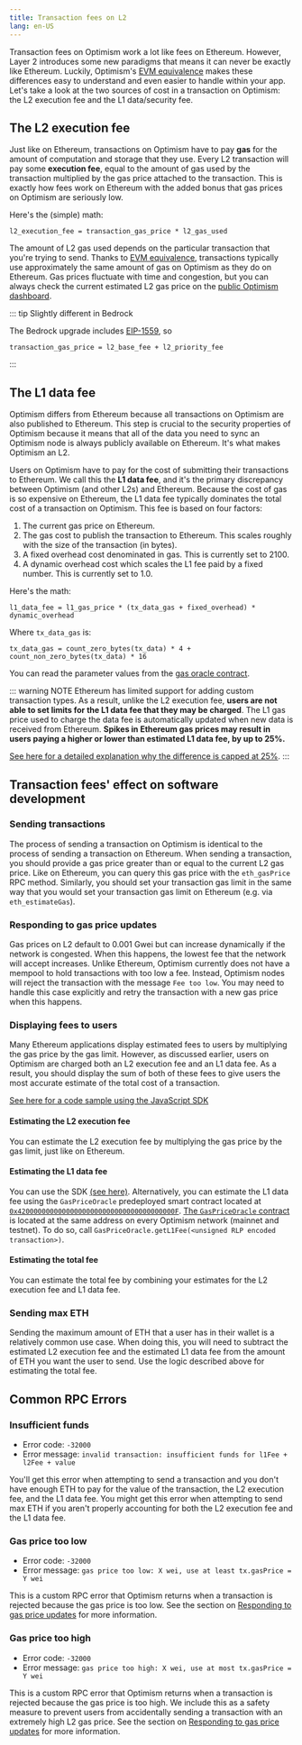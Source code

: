 ```yaml
---
title: Transaction fees on L2
lang: en-US
---
```


Transaction fees on Optimism work a lot like fees on Ethereum.
However, Layer 2 introduces some new paradigms that means it can never be exactly like Ethereum.
Luckily, Optimism's [EVM equivalence](https://medium.com/ethereum-optimism/introducing-evm-equivalence-5c2021deb306) makes these differences easy to understand and even easier to handle within your app.
Let's take a look at the two sources of cost in a transaction on Optimism: the L2 execution fee and the L1 data/security fee.

## The L2 execution fee

Just like on Ethereum, transactions on Optimism have to pay **gas** for the amount of computation and storage that they use.
Every L2 transaction will pay some **execution fee**, equal to the amount of gas used by the transaction multiplied by the gas price attached to the transaction.
This is exactly how fees work on Ethereum with the added bonus that gas prices on Optimism are seriously low.

Here's the (simple) math:

```
l2_execution_fee = transaction_gas_price * l2_gas_used
```

The amount of L2 gas used depends on the particular transaction that you're trying to send.
Thanks to [EVM equivalence](https://medium.com/ethereum-optimism/introducing-evm-equivalence-5c2021deb306), transactions typically use approximately the same amount of gas on Optimism as they do on Ethereum.
Gas prices fluctuate with time and congestion, but you can always check the current estimated L2 gas price on the [public Optimism dashboard](https://public-grafana.optimism.io/d/9hkhMxn7z/public-dashboard?orgId=1&refresh=5m).

::: tip Slightly different in Bedrock 

The Bedrock upgrade includes [EIP-1559](https://eips.ethereum.org/EIPS/eip-1559), so 

```
transaction_gas_price = l2_base_fee + l2_priority_fee
```

:::

## The L1 data fee

Optimism differs from Ethereum because all transactions on Optimism are also published to Ethereum.
This step is crucial to the security properties of Optimism because it means that all of the data you need to sync an Optimism node is always publicly available on Ethereum.
It's what makes Optimism an L2.

Users on Optimism have to pay for the cost of submitting their transactions to Ethereum.
We call this the **L1 data fee**, and it's the primary discrepancy between Optimism (and other L2s) and Ethereum.
Because the cost of gas is so expensive on Ethereum, the L1 data fee typically dominates the total cost of a transaction on Optimism.
This fee is based on four factors:

1. The current gas price on Ethereum.
2. The gas cost to publish the transaction to Ethereum. This scales roughly with the size of the transaction (in bytes).
3. A fixed overhead cost denominated in gas. This is currently set to 2100.
4. A dynamic overhead cost which scales the L1 fee paid by a fixed number. This is currently set to 1.0.

Here's the math:

```
l1_data_fee = l1_gas_price * (tx_data_gas + fixed_overhead) * dynamic_overhead
```

Where `tx_data_gas` is:

```
tx_data_gas = count_zero_bytes(tx_data) * 4 + count_non_zero_bytes(tx_data) * 16
```

You can read the parameter values from the [gas oracle contract](https://explorer.optimism.io/address/0x420000000000000000000000000000000000000F#readContract).

::: warning NOTE
Ethereum has limited support for adding custom transaction types.
As a result, unlike the L2 execution fee, **users are not able to set limits for the L1 data fee that they may be charged**.
The L1 gas price used to charge the data fee is automatically updated when new data is received from Ethereum.
**Spikes in Ethereum gas prices may result in users paying a higher or lower than estimated L1 data fee, by up to 25%.**

[See here for a detailed explanation why the difference is capped at 25%](https://help.optimism.io/hc/en-us/articles/4416677738907-What-happens-if-the-L1-gas-price-spikes-while-a-transaction-is-in-process).
:::


## Transaction fees' effect on software development

### Sending transactions

The process of sending a transaction on Optimism is identical to the process of sending a transaction on Ethereum.
When sending a transaction, you should provide a gas price greater than or equal to the current L2 gas price.
Like on Ethereum, you can query this gas price with the `eth_gasPrice` RPC method.
Similarly, you should set your transaction gas limit in the same way that you would set your transaction gas limit on Ethereum (e.g. via `eth_estimateGas`).

### Responding to gas price updates

Gas prices on L2 default to 0.001 Gwei but can increase dynamically if the network is congested.
When this happens, the lowest fee that the network will accept increases.
Unlike Ethereum, Optimism currently does not have a mempool to hold transactions with too low a fee.
Instead, Optimism nodes will reject the transaction with the message `Fee too low`.
You may need to handle this case explicitly and retry the transaction with a new gas price when this happens.

### Displaying fees to users

Many Ethereum applications display estimated fees to users by multiplying the gas price by the gas limit.
However, as discussed earlier, users on Optimism are charged both an L2 execution fee and an L1 data fee.
As a result, you should display the sum of both of these fees to give users the most accurate estimate of the total cost of a transaction.

[See here for a code sample using the JavaScript SDK](https://github.com/ethereum-optimism/optimism-tutorial/tree/main/sdk-estimate-gas)

#### Estimating the L2 execution fee

You can estimate the L2 execution fee by multiplying the gas price by the gas limit, just like on Ethereum.

#### Estimating the L1 data fee

You can use the SDK [(see here)](https://github.com/ethereum-optimism/optimism-tutorial/tree/main/sdk-estimate-gas).
Alternatively, you can estimate the L1 data fee using the `GasPriceOracle` predeployed smart contract located at [`0x420000000000000000000000000000000000000F`](https://explorer.optimism.io/address/0x420000000000000000000000000000000000000F).
[The `GasPriceOracle` contract](https://github.com/ethereum-optimism/optimism/blob/develop/packages/contracts/contracts/L2/predeploys/OVM_GasPriceOracle.sol) is located at the same address on every Optimism network (mainnet and testnet).
To do so, call `GasPriceOracle.getL1Fee(<unsigned RLP encoded transaction>)`.

#### Estimating the total fee

You can estimate the total fee by combining your estimates for the L2 execution fee and L1 data fee.

### Sending max ETH

Sending the maximum amount of ETH that a user has in their wallet is a relatively common use case.
When doing this, you will need to subtract the estimated L2 execution fee and the estimated L1 data fee from the amount of ETH you want the user to send.
Use the logic described above for estimating the total fee.

## Common RPC Errors

### Insufficient funds

- Error code: `-32000`
- Error message: `invalid transaction: insufficient funds for l1Fee + l2Fee + value`

You'll get this error when attempting to send a transaction and you don't have enough ETH to pay for the value of the transaction, the L2 execution fee, and the L1 data fee.
You might get this error when attempting to send max ETH if you aren't properly accounting for both the L2 execution fee and the L1 data fee.

### Gas price too low

- Error code: `-32000`
- Error message: `gas price too low: X wei, use at least tx.gasPrice = Y wei`

This is a custom RPC error that Optimism returns when a transaction is rejected because the gas price is too low.
See the section on [Responding to gas price updates](#responding-to-gas-price-updates) for more information.

### Gas price too high
- Error code: `-32000`
- Error message: `gas price too high: X wei, use at most tx.gasPrice = Y wei`

This is a custom RPC error that Optimism returns when a transaction is rejected because the gas price is too high.
We include this as a safety measure to prevent users from accidentally sending a transaction with an extremely high L2 gas price.
See the section on [Responding to gas price updates](#responding-to-gas-price-updates) for more information.
